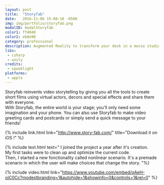 ```yaml
---
layout: post
title:  "Storyfab"
date:   2016-11-06 15:08:10 -0500
img: img/portfolio/storyfab.png
modalID: modalStoryfab
color1: ff4040
color2: eb8e90
category: professional
description: Augmented Reality to transform your desk in a movie studio with virtual actors and decors !
libs:
 - csharp
 - unity
credits:
 - spooklight
platforms:
 - apple
---
```

Storyfab reinvents video storytelling by giving you all the tools to create short films using virtual actors, decors and special effects and share them with everyone.<br/>
With Storyfab, the entire world is your stage; you'll only need some imagination and your phone. You can also use Storyfab to make video greeting cards and postcards or simply send a quick message to your friends!

{% include link.html link="http://www.story-fab.com/" title="Download it on iOS !" %}

{% include text.html text="
I joined the project a year after it's creation.<br/>
My first tasks were to clean up and optimize the current code.<br/>
Then, I started a new fonctionality called nonlinear scenario. It's a premade scenario in which the user will make choices that change the story.
"%}

{% include video.html link="https://www.youtube.com/embed/qAeH-oiC0Cc?modestbranding=1&autohide=1&showinfo=0&controls=1&rel=0" %}
